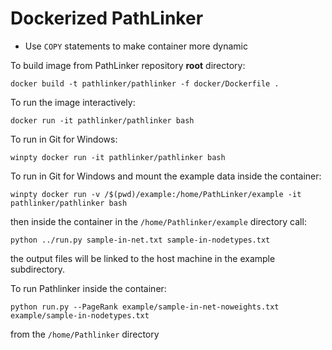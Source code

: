 # Dockerized PathLinker

- Use `COPY` statements to make container more dynamic

To build image from PathLinker repository __root__ directory:

`docker build -t pathlinker/pathlinker -f docker/Dockerfile .`

To run the image interactively:

`docker run -it pathlinker/pathlinker bash`

To run in Git for Windows:

`winpty docker run -it pathlinker/pathlinker bash`

To run in Git for Windows and mount the example data inside the container:

`winpty docker run -v /$(pwd)/example:/home/PathLinker/example -it pathlinker/pathlinker bash`

then inside the container in the `/home/Pathlinker/example` directory call:

`python ../run.py sample-in-net.txt sample-in-nodetypes.txt`

the output files will be linked to the host machine in the example subdirectory. 

To run Pathlinker inside the container:

`python run.py --PageRank example/sample-in-net-noweights.txt example/sample-in-nodetypes.txt`

from the `/home/Pathlinker` directory
